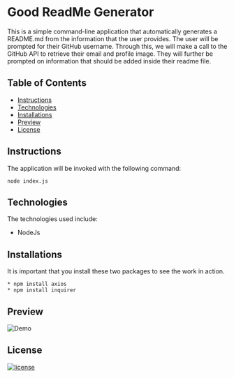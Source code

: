 # Good ReadMe Generator

This is a simple command-line application that automatically generates a README.md from the information that the user provides. The user will be prompted for their GitHub username. Through this, we will make a call to the GitHub API to retrieve their email and profile image. They will further be prompted on information that should be added inside their readme file.

## Table of Contents

- [Instructions](#Instructions)
- [Technologies](#Technologies)
- [Installations](#Installations)
- [Preview](#Preview)
- [License](#License)

## Instructions

The application will be invoked with the following command:

```
node index.js
```

## Technologies

The technologies used include:

- NodeJs

## Installations

It is important that you install these two packages to see the work in action.

```
* npm install axios
* npm install inquirer
```

## Preview

![Demo](assets/demo.gif)

## License

[![license](https://img.shields.io/github/license/JoshHallRVA/https://github.com/JoshHallRVA/Readme-Generator?style=plastic)]()
